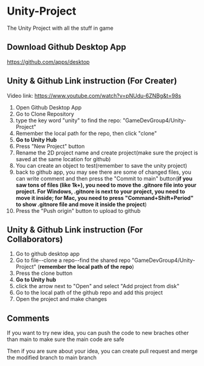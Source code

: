 # Unity-Project
The Unity Project with all the stuff in game

## Download Github Desktop App
https://github.com/apps/desktop

## Unity & Github Link instruction (For Creater)
Video link: https://www.youtube.com/watch?v=pNUdu-6ZNBg&t=98s
1. Open Github Desktop App
2. Go to Clone Repository
3. type the key word "unity" to find the repo: "GameDevGroup4/Unity-Project"
4. Remember the local path for the repo, then click "clone"
5. **Go to Unity Hub**
6. Press "New Project" button
7. Rename the 2D project name and create project(make sure the project is saved at the same location for github)
8. You can create an object to test(remember to save the unity project)
9. back to github app, you may see there are some of changed files, you can write comment and then press the "Commit to main" button(**if you saw tons of files (like 1k+), you need to move the .gitnore file into your project. For Windows, .gitnore is next to your project, you need to move it inside; for Mac, you need to press "Command+Shift+Period" to show .gitnore file and move it inside the project**)
10. Press the "Push origin" button to upload to github


## Unity & Github Link instruction (For Collaborators)
1. Go to github desktop app
2. Go to file--clone a repo--find the shared repo "GameDevGroup4/Unity-Project" (**remember the local path of the repo**)
3. Press the clone button
4. **Go to Unity hub**
5. click the arrow next to "Open" and select "Add project from disk"
6. Go to the local path of the github repo and add this project
7. Open the project and make changes


## Comments
If you want to try new idea, you can push the code to new braches other than main to make sure the main code are safe

Then if you are sure about your idea, you can create pull request and merge the modified branch to main branch
